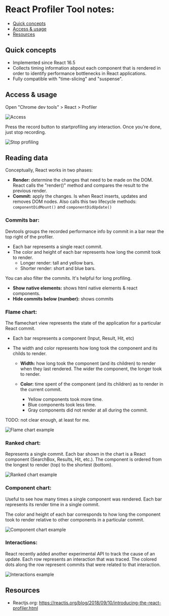 # React Profiler Tool notes:

<!-- TOC -->

- [Quick concepts](#quick-concepts)
- [Access & usage](#access--usage)
- [Resources](#resources)

<!-- /TOC -->

## Quick concepts

- Implemented since React 16.5
- Collects timing information abpout each component that is rendered in order to identify performance bottlenecks in React applications.
- Fully compatible with "time-slicing" and "suspense".

## Access & usage

Open "Chrome dev tools" > React > Profiler

![Access](https://reactjs.org/static/devtools-profiler-tab-4da6b55fc3c98de04c261cd902c14dc3-53c76.png)

Press the record button to startprofiling any interaction. Once you're done, just stop recording.

![Stop profiling](https://reactjs.org/static/stop-profiling-45619de03bed468869f7a0878f220586-53c76.png)

## Reading data

Conceptually, React works in two phases:

- **Render:** determine the changes that need to be made on the DOM. React calls the "render()" method and compares the result to the previous render.
- **Commit:** apply the changes. Is when React inserts, updates and removes DOM nodes. Also calls this two lifecycle methods: `componentDidMount()` and `componentDidUpdate()`

### Commits bar:

Devtools groups the recorded performance info by commit in a bar near the top right of the profiler.

- Each bar represents a single react commit.
- The color and height of each bar represents how long the commit took to render.
  - Longer render: tall and yellow bars.
  - Shorter render: short and blue bars.

You can also filter the commits. It's helpful for long profiling.

- **Show native elements:** shows html native elements & react components.
- **Hide commits below (number):** shows commits

### Flame chart:

The flamechart view represents the state of the application for a particular React commit.

- Each bar respresents a component (Input, Result, Hit, etc)
- The width and color represents how long took the component and its childs to render.

  - **Width:** how long took the component (and its children) to render when they last rendered. The wider the component, the longer took to render.
  - **Color:** time spent of the component (and its children) as to render in the current commit.

    - Yellow components took more time.
    - Blue components took less time.
    - Gray components did not render at all during the commit.

TODO: not clear enough, at least for me.

![Flame chart example](https://reactjs.org/static/flame-chart-3046f500b9bfc052bde8b7b3b3cfc243-53c76.pngg)

### Ranked chart:

Represents a single commit. Each bar shown in the chart is a React component (SearchBox, Results, Hit, etc.). The component is ordered from the longest to render (top) to the shortest (bottom).

![Ranked chart example](https://reactjs.org/static/ranked-chart-0c81347535e28c9cdef0e94fab887b89-53c76.png)

### Component chart:

Useful to see how many times a single component was rendered. Each bar represents its render time in a single commit.

The color and height of each bar corresponds to how long the component took to render relative to other components in a particular commit.

![Component chart example](https://reactjs.org/static/component-chart-d71275b42c6109e222fbb0932a0c8c09-53c76.png)

### Interactions:

React recently added another experimental API to track the cause of an update.
Each row represents an interaction that was traced. The colored dots along the row represent commits that were related to that interaction.

![Interactions example](https://reactjs.org/static/interactions-a91a39ac076b71aa7a202aaf46f8bd5a-53c76.png)

## Resources

- Reactjs.org: https://reactjs.org/blog/2018/09/10/introducing-the-react-profiler.html
